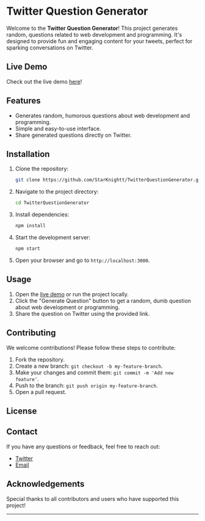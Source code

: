 # Twitter Question Generator

Welcome to the **Twitter Question Generator**! This project generates random,  questions related to web development and programming. It's designed to provide fun and engaging content for your tweets, perfect for sparking conversations on Twitter.

## Live Demo

Check out the live demo [here](https://twitter-question-generator.vercel.app/)!

## Features

- Generates random, humorous questions about web development and programming.
- Simple and easy-to-use interface.
- Share generated questions directly on Twitter.

<!-- ## Demo Video

<video controls src="TechQuestion - Made with Clipchamp.mp4" title="Title"></video> -->


## Installation

1. Clone the repository:
    ```bash
    git clone https://github.com/StarKnightt/TwitterQuestionGenerator.git
    ```

2. Navigate to the project directory:
    ```bash
    cd TwitterQuestionGenerator
    ```

3. Install dependencies:
    ```bash
    npm install
    ```

4. Start the development server:
    ```bash
    npm start
    ```

5. Open your browser and go to `http://localhost:3000`.

## Usage

1. Open the [live demo](https://twitter-question-generator.vercel.app/) or run the project locally.
2. Click the "Generate Question" button to get a random, dumb question about web development or programming.
3. Share the question on Twitter using the provided link.

## Contributing

We welcome contributions! Please follow these steps to contribute:

1. Fork the repository.
2. Create a new branch: `git checkout -b my-feature-branch`.
3. Make your changes and commit them: `git commit -m 'Add new feature'`.
4. Push to the branch: `git push origin my-feature-branch`.
5. Open a pull request.

## License
<!-- 
This project is licensed under the MIT License. See the [LICENSE](LICENSE) file for more details. -->

## Contact

If you have any questions or feedback, feel free to reach out:

- [Twitter](https://twitter.com/TechQuest)
- [Email](mailto:your-email@example.com)

## Acknowledgements

Special thanks to all contributors and users who have supported this project!

---
